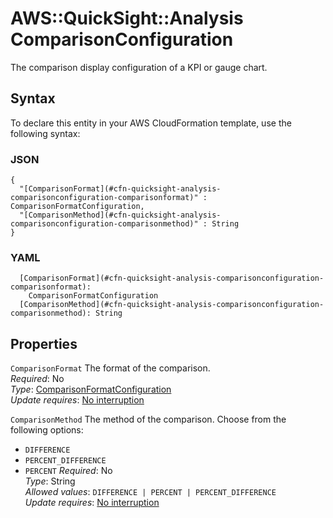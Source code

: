 # AWS::QuickSight::Analysis ComparisonConfiguration<a name="aws-properties-quicksight-analysis-comparisonconfiguration"></a>

The comparison display configuration of a KPI or gauge chart\.

## Syntax<a name="aws-properties-quicksight-analysis-comparisonconfiguration-syntax"></a>

To declare this entity in your AWS CloudFormation template, use the following syntax:

### JSON<a name="aws-properties-quicksight-analysis-comparisonconfiguration-syntax.json"></a>

```
{
  "[ComparisonFormat](#cfn-quicksight-analysis-comparisonconfiguration-comparisonformat)" : ComparisonFormatConfiguration,
  "[ComparisonMethod](#cfn-quicksight-analysis-comparisonconfiguration-comparisonmethod)" : String
}
```

### YAML<a name="aws-properties-quicksight-analysis-comparisonconfiguration-syntax.yaml"></a>

```
  [ComparisonFormat](#cfn-quicksight-analysis-comparisonconfiguration-comparisonformat): 
    ComparisonFormatConfiguration
  [ComparisonMethod](#cfn-quicksight-analysis-comparisonconfiguration-comparisonmethod): String
```

## Properties<a name="aws-properties-quicksight-analysis-comparisonconfiguration-properties"></a>

`ComparisonFormat`  <a name="cfn-quicksight-analysis-comparisonconfiguration-comparisonformat"></a>
The format of the comparison\.  
*Required*: No  
*Type*: [ComparisonFormatConfiguration](aws-properties-quicksight-analysis-comparisonformatconfiguration.md)  
*Update requires*: [No interruption](https://docs.aws.amazon.com/AWSCloudFormation/latest/UserGuide/using-cfn-updating-stacks-update-behaviors.html#update-no-interrupt)

`ComparisonMethod`  <a name="cfn-quicksight-analysis-comparisonconfiguration-comparisonmethod"></a>
The method of the comparison\. Choose from the following options:  
+  `DIFFERENCE` 
+  `PERCENT_DIFFERENCE` 
+  `PERCENT` 
*Required*: No  
*Type*: String  
*Allowed values*: `DIFFERENCE | PERCENT | PERCENT_DIFFERENCE`  
*Update requires*: [No interruption](https://docs.aws.amazon.com/AWSCloudFormation/latest/UserGuide/using-cfn-updating-stacks-update-behaviors.html#update-no-interrupt)